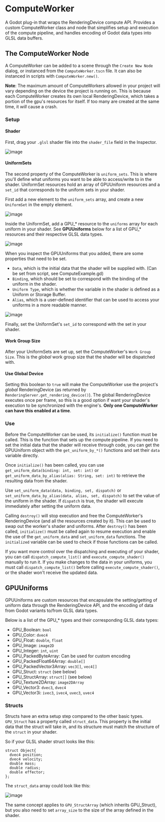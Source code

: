 # ComputeWorker
 A Godot plug-in that wraps the RenderingDevice compute API. Provides a custom ComputeWorker class and node that simplifies setup and execution of the compute pipeline, and handles encoding of Godot data types into GLSL data buffers.
 
 ## The ComputeWorker Node
 A ComputeWorker can be added to a scene through the `Create New Node` dialog, or instanced from the `ComputeWorker.tscn` file.
 It can also be instanced in scripts with `ComputeWorker.new()`.
 
 **Note**: The maximum amount of ComputeWorkers allowed in your project will vary depending on the device the project is running on. This is because each ComputeWorker creates its own local RenderingDevice, which takes a portion of the gpu's resources for itself. If too many are created at the same time, it *will* cause a crash.

### Setup

#### Shader
First, drag your `.glsl` shader file into the `shader_file` field in the Inspector.

![image](https://user-images.githubusercontent.com/69459114/213370862-bfdca080-8004-417e-8f26-5a012645203b.png)

#### UniformSets

The second property of the ComputeWorker is `uniform_sets`. This is where you'll define what uniforms you want to be able to access/write to in the shader. UniformSet resources hold an array of GPUUniform resources and a `set_id` that corresponds to the uniform sets in your shader. 

First add a new element to the `uniform_sets` array, and create a new `UniformSet` in the empty element.

![image](https://user-images.githubusercontent.com/69459114/213363116-5e750fb1-755d-4622-88ff-d2f07b2111d2.png)

Inside the UniformSet, add a GPU_* resource to the `uniforms` array for each uniform in your shader. See **GPUUniforms** below for a list of GPU_* resources and their respective GLSL data types.

![image](https://user-images.githubusercontent.com/69459114/213362774-9234722b-66f1-4ae9-a9e0-fa50a0cb962c.png)

When you inspect the GPUUniforms that you added, there are some properties that need to be set. 
- `Data`, which is the initial data that the shader will be supplied with. (Can be set from script, see ComputeExample.gd)
- `Binding`, which should be set to correspond with the binding of the uniform in the shader.
- `Uniform Type`, which is whether the variable in the shader is defined as a Uniform or Storage Buffer.
- `Alias`, which is a user-defined identifier that can be used to access your uniforms in a more readable manner.

![image](https://user-images.githubusercontent.com/69459114/213363420-5c8c1e2d-c9a3-4817-8179-a3e70db1414f.png)


Finally, set the UniformSet's `set_id` to correspond with the set in your shader.

#### Work Group Size
After your UniformSets are set up, set the ComputeWorker's `Work Group Size`. This is the *global* work group size that the shader will be dispatched with.

#### Use Global Device
Setting this boolean to `true` will make the ComputeWorker use the project's *global* RenderingDevice (as returned by `RenderingServer.get_rendering_device()`).
The global RenderingDevice executes once per frame, so this is a good option if want your shader's execution to be synchronized with the engine's. **Only one ComputeWorker can have this enabled at a time**.

### Use
Before the ComputeWorker can be used, its `initialize()` function must be called. This is the function that sets up the compute pipeline. If you need to set the initial data that the shader will receive through code, you can get the GPUUniform object with the `get_uniform_by_*()` functions and set their `data` variable directly.

Once `initialize()` has been called, you can use `get_uniform_data(binding: int, set: int)` or `get_uniform_data_by_alias(alias: String, set: int)` to retrieve the resulting data from the shader. 

Use `set_uniform_data(data, binding, set, dispatch)` or `set_uniform_data_by_alias(data, alias, set, dispatch)` to set the value of the uniform in the shader. If `dispatch` is true, the shader will execute immediately after setting the uniform data.

Calling `destroy()` will stop execution and free the ComputeWorker's RenderingDevice (and all the resources created by it). This can be used to swap out the worker's shader and uniforms. After `destroy()` has been called, `initialize()` must be called again to resume execution and enable the use of the `get_uniform_data` and `set_uniform_data` functions. The `initialized` variable can be used to check if those functions can be called.

If you want more control over the dispatching and executing of your shader, you can call `dispatch_compute_list()` and `execute_compute_shader()` manually to run it. If you make changes to the data in your uniforms, you must call `dispatch_compute_list()` before calling `execute_compute_shader()`, or the shader won't receive the updated data.


## GPUUniforms

GPUUniforms are custom resources that encapsulate the setting/getting of uniform data through the RenderingDevice API, and the encoding of data from Godot variants to/from GLSL data types.

Below is a list of the GPU_* types and their corresponding GLSL data types:

- GPU_Boolean: `bool`
- GPU_Color: `dvec4`
- GPU_Float: `double`, `float`
- GPU_Image: `image2D`
- GPU_Integer: `int`, `uint`
- GPU_PackedByteArray: Can be used for custom encoding
- GPU_PackedFloat64Array: `double[]`
- GPU_PackedVector3Array: `vec3[]`, `vec4[]`
- GPU_Struct: `struct` (see below)
- GPU_StructArray: `struct[]` (see below)
- GPU_Texture2DArray: `image2DArray`
- GPU_Vector3: `dvec3`, `dvec4`
- GPU_Vector3i: `ivec3`, `ivec4`, `uvec3`, `uvec4`

### Structs
Structs have an extra setup step compared to the other basic types. `GPU_Struct` has a property called `struct_data`. This property is the initial data that the struct will take in, and its structure must match the structure of the `struct` in your shader.

So if your GLSL shader struct looks like this:
```
struct Object{
  dvec4 position;
  dvec4 velocity;
  double mass;
  double radius;
  double effector;
};
```
The `struct_data` array could look like this:

![image](https://user-images.githubusercontent.com/69459114/212461849-0b48b3f7-7e6e-4652-a2be-1b5a43e42c0f.png)

The same concept applies to `GPU_StructArray` (which inherits GPU_Struct), but you also need to set `array_size` to the size of the array defined in the shader.

